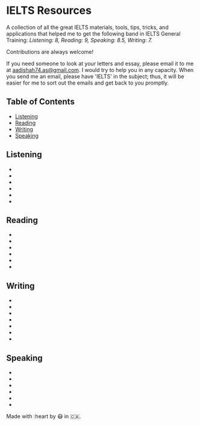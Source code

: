 # IELTS Resources

A collection of all the great IELTS materials, tools, tips, tricks, and applications that helped me to get the following band in IELTS General Training: 
*Listening: 8, Reading: 9, Speaking: 8.5, Writing: 7.*

Contributions are always welcome! 

If you need someone to look at your letters and essay, please email it to me at aadishah74.as@gmail.com. I would try to help you in any capacity. When you send me an email, please have 'IELTS' in the subject; thus, it will be easier for me to sort out the emails and get back to you promptly. 

## Table of Contents

- [Listening](#listening)
- [Reading](#reading)
- [Writing](#writing)
- [Speaking](#speaking)

## Listening

- []()
- []()
- []()
- []()
- []()
- []()
## Reading

- []()
- []()
- []()
- []()
- []()
- []()

## Writing

- []()
- []()
- []()
- []()
- []()
- []()
- []()
## Speaking

- []()
- []()
- []()
- []()
- []()
- []()



Made with :heart by :mask: in :canada:.
